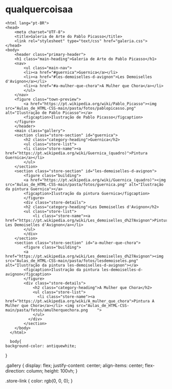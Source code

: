 # qualquercoisaa
<!DOCTYPE html>
    <html lang="pt-BR">
    <head>
        <meta charset="UTF-8">
        <title>Galeria de Arte do Pablo Picasso</title>
        <link rel="stylesheet" type="text/css" href="galeria.css">
    </head>
    <body>
        <header class="primary-header">
        <h1 class="main-heading">Galeria de Arte do Pablo Picasso</h1>
        <nav>
            <ul class="main-nav">
            <li><a href="#guernica">Guernica</a></li>
            <li><a href="#les-demoiselles-d-avignon">Les Demoiselles d'Avignon</a></li>
            <li><a href="#a-mulher-que-chora">A Mulher que Chora</a></li>
            </ul>
        </nav>
        <figure class="town-preview">
            <a href="https://pt.wikipedia.org/wiki/Pablo_Picasso"><img src="Aulas_de_HTML-CSS-main/pasta/fotos/pablopicasso.png" alt="Ilustração de Pablo Picasso"></a>
            <figcaption>Ilustração de Pablo Picasso</figcaption>
        </figure>
        </header>
        <main class="gallery">
        <section class="store-section" id="guernica">
            <h2 class="category-heading">Guernica</h2>
            <ul class="store-list">
            <li class="store-name"><a href="https://pt.wikipedia.org/wiki/Guernica_(quadro)">Pintura Guernica</a></li>
            </ul>
        </section>
        <section class="store-section" id="les-demoiselles-d-avignon">
            <figure class="building">
            <a href="https://pt.wikipedia.org/wiki/Guernica_(quadro)"><img src="Aulas_de_HTML-CSS-main/pasta/fotos/guernica.png" alt="Ilustração da pintura Guernica"></a>
            <figcaption>Ilustração da pintura Guernica</figcaption>
            </figure>
            <div class="store-details">
            <h2 class="category-heading">Les Demoiselles d'Avignon</h2>
            <ul class="store-list">
                <li class="store-name"><a href="https://pt.wikipedia.org/wiki/Les_demoiselles_d%27Avignon">Pintura Les Demoiselles d'Avignon</a></li>
            </ul>
            </div>
        </section>
        <section class="store-section" id="a-mulher-que-chora">
            <figure class="building">
            <a href="https://pt.wikipedia.org/wiki/Les_demoiselles_d%27Avignon"><img src="Aulas_de_HTML-CSS-main/pasta/fotos/lesdemoiseles.png" alt="Ilustração da pintura les-demoiselles-d-avignon"></a>
            <figcaption>Ilustração da pintura les-demoiselles-d-avignon</figcaption>
            </figure>
            <div class="store-details"> 
                <h2 class="category-heading">A Mulher que Chora</h2>
                <ul class="store-list">
                  <li class="store-name"><a href="https://pt.wikipedia.org/wiki/A_mulher_que_chora">Pintura A Mulher que Chora</a></li> <img src="Aulas_de_HTML-CSS-main/pasta/fotos/amulherquechora.png    ">
                </ul>
              </div>
            </section>
        </body>
      </html>
      
      body{
    background-color: antiquewhite;
}

.gallery {
    display: flex;
    justify-content: center;
    align-items: center;
    flex-direction: column;
    height: 100vh;
  }

  .store-link {
    color: rgb(0, 0, 0);
}

